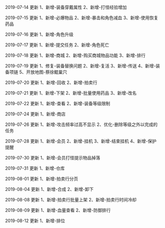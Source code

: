 2019-07-14 更新
1、新增-装备穿戴属性
2、新增-打怪经验增加

2019-07-15 更新
1、新增-必爆物品
2、新增-暴击和角色减血
3、新增-使用恢复药品

2019-07-16 更新
1、新增-角色升级

2019-07-17 更新
1、新增-提交任务
2、新增-角色死亡

2019-07-18 更新
1、新增-商城
2、新增-购买商城物品功能
3、新增-排行

2019-07-19 更新
1、修复-装备替换问题
2、新增-复活
3、新增-传送
4、新增-装备项链
5、开放地图-蔡徐鲲巢穴

2019-07-20 更新
1、新增-回收
2、新增-拍卖行

2019-07-21 更新
1、新增-下架
2、新增-批量使用药品
3、新增-改名

2019-07-22 更新
1、新增-查看
2、新增-装备等级限制

2019-07-24 更新
1、新增-商店

2019-07-26 更新
1、新增-攻击频率过高不显示
2、优化-删除等级之外以完成的任务

2019-07-28 更新
1、新增-会员
2、新增-挂机
3、新增-结束挂机
4、新增-保护提醒

2019-07-30 更新
1、新增-会员打怪提示物品掉落

2019-07-31 更新
1、新增-仓库

2019-08-01 更新
1、新增-拍卖行分页

2019-08-04 更新
1、新增-合成
2、新增-卸下

2019-08-08 更新
1、新增-拍卖行批量上架
2、新增-拍卖行时间冷却

2019-08-09 更新
1、新增-血量查看
2、新增-防御排行

2019-08-12 更新
1、新增-排位